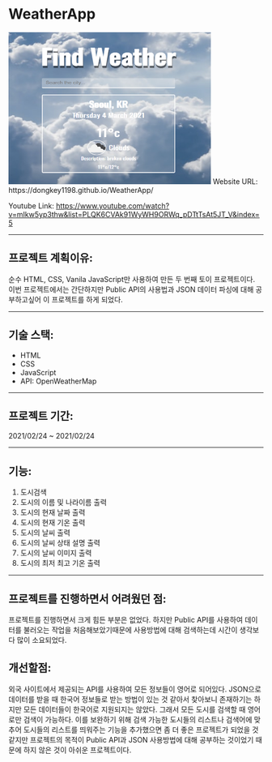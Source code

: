 # WeatherApp

<img src= "https://github.com/dongkey1198/WeatherApp/blob/main/weather.PNG" width = 400 height = 300>
Website URL: https://dongkey1198.github.io/WeatherApp/

Youtube Link: https://www.youtube.com/watch?v=mIkw5yp3thw&list=PLQK6CVAk91WyWH9ORWq_pDTtTsAt5JT_V&index=5

---
## 프로젝트 계획이유:
순수 HTML, CSS, Vanila JavaScript만 사용하여 만든 두 번째 토이 프로젝트이다. 이번 프로젝트에서는 간단하지만 Public API의 사용법과 JSON 데이터 파싱에 대해 공부하고싶어 이 프로젝트를 하게 되었다. 

---
## 기술 스택:
- HTML
- CSS
- JavaScript
- API: OpenWeatherMap
---
## 프로젝트 기간:
2021/02/24 ~ 2021/02/24

---
## 기능:
1. 도시검색
2. 도시의 이름 및 나라이름 출력
3. 도시의 현재 날짜 출력
4. 도시의 현재 기온 출력
5. 도시의 날씨 출력 
6. 도시의 날씨 상태 설명 출력
7. 도시의 날씨 이미지 출력
8. 도시의 최저 최고 기온 출력


---

## 프로젝트를 진행하면서 어려웠던 점:
프로젝트를 진행하면서 크게 힘든 부분은 없었다. 하지만 Public API를 사용하여 데이터를 불러오는 작업을 처음해보았기때문에 사용방법에 대해 검색하는데 시간이 생각보다 많이 소요되었다.

## 개선할점:
외국 사이트에서 제공되는 API를 사용하여 모든 정보들이 영어로 되어있다. JSON으로 데이터를 받을 때 한국어 정보들로 받는 방법이 있는 것 같아서 찾아보니 존재하기는 하지만 모든 데이터들이 한국어로 지원되지는 않았다. 그래서 모든 도시를 검색할 때 영어로만 검색이 가능하다. 이를 보완하기 위해 검색 가능한 도시들의 리스트나 검색어에 맞추어 도시들의 리스트를 띄워주는 기능을 추가했으면 좀 더 좋은 프로젝트가 되었을 것 같지만 프로젝트의 목적이 Public API과 JSON 사용방법에 대해 공부하는 것이었기 때문에 하지 않은 것이 아쉬운 프로젝트이다.
